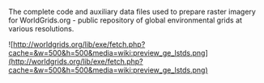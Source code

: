 The complete code and auxiliary data files used to prepare raster imagery for WorldGrids.org - public repository of global environmental grids at various resolutions.

![http://worldgrids.org/lib/exe/fetch.php?cache=&w=500&h=500&media=wiki:preview_ge_lstds.png](http://worldgrids.org/lib/exe/fetch.php?cache=&w=500&h=500&media=wiki:preview_ge_lstds.png)